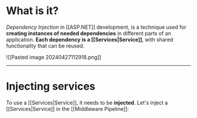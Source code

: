 # What is it?

*Dependency Injection* in [[ASP.NET]] development, is a technique used for **creating instances of needed dependencies** in different parts of an application. **Each dependency is a [[Services|Service]]**, with shared functionality that can be reused.

![[Pasted image 20240427112918.png]]
___
# Injecting services

To use a [[Services|Service]], it needs to be **injected**. Let's inject a [[Services|Service]] in the [[Middleware Pipeline]]:

```

```



